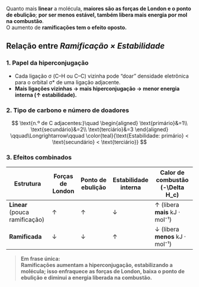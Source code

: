Quanto mais **linear** a molécula, **maiores são as forças de London e o ponto de ebulição**; **por ser menos estável, também libera mais energia por mol na combustão**.  
O aumento de **ramificações tem o efeito oposto.**

## Relação entre ***Ramificação × Estabilidade***

### 1. Papel da hiperconjugação  
- Cada ligação σ (C–H ou C–C) vizinha pode “doar” densidade eletrônica para o orbital σ* de uma ligação adjacente.  
- **Mais ligações vizinhas → mais hiperconjugação → menor energia interna (↑ estabilidade).**

### 2. Tipo de carbono e número de doadores  
$$
\text{n.º de C adjacentes:}\quad
\begin{aligned}
\text{primário}&=1\\
\text{secundário}&=2\\
\text{terciário}&=3
\end{aligned}
\qquad\Longrightarrow\qquad
\color{teal}{\text{Estabilidade: primário} < \text{secundário} < \text{terciário}}
$$

### 3. Efeitos combinados

| Estrutura | Forças de London | Ponto de ebulição | Estabilidade interna | Calor de combustão \(-\Delta H_c\) |
|-----------|-----------------|-------------------|----------------------|------------------------------------|
| **Linear** (pouca ramificação) | ↑ | ↑ | ↓ | ↑ (libera **mais** kJ · mol⁻¹) |
| **Ramificada** | ↓ | ↓ | ↑ | ↓ (libera **menos** kJ · mol⁻¹) |

> **Em frase única:**  
> **Ramificações aumentam a hiperconjugação, estabilizando a molécula; isso enfraquece as forças de London, baixa o ponto de ebulição e diminui a energia liberada na combustão.**
